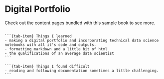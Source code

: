# Digital Portfolio

Check out the content pages bundled with this sample book to see more.

```{tableofcontents}
```

````{tab-set}
```{tab-item} Things I learned
- making a digital portfolio and incorporating technical data science notebooks with all it's code and outputs.
- formatting markdown and a little bit of html
- the qualifications of an average data scientist
```

```{tab-item} Things I found difficult
- reading and following documentation sometimes a little challenging.
```
````